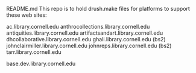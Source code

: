 README.md This repo is to hold drush.make files for platforms to support these web sites:

ac.library.cornell.edu
anthrocollections.library.cornell.edu
antiquities.library.cornell.edu
artifactsandart.library.cornell.edu
dhcollaborative.library.cornell.edu
ghali.library.cornell.edu (bs2)
johnclairmiller.library.cornell.edu
johnreps.library.cornell.edu (bs2)
tarr.library.cornell.edu

base.dev.library.cornell.edu
